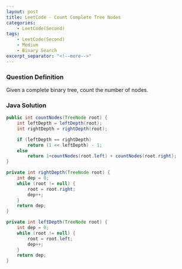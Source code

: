 ```yaml
---
layout: post
title: LeetCode - Count Complete Tree Nodes
categories:
    - LeetCode(Second)
tags:
    - LeetCode(Second)
    - Medium
    - Binary Search
excerpt_separator: "<!--more-->"
---
```


### Question Definition
Given a complete binary tree, count the number of nodes.
### Java Solution
```java
public int countNodes(TreeNode root) {
    int leftDepth = leftDepth(root);
    int rightDepth = rightDepth(root);

    if (leftDepth == rightDepth)
        return (1 << leftDepth) - 1;
    else
        return 1+countNodes(root.left) + countNodes(root.right);
}

private int rightDepth(TreeNode root) {
    int dep = 0;
    while (root != null) {
        root = root.right;
        dep++;
    }
    return dep;
}

private int leftDepth(TreeNode root) {
    int dep = 0;
    while (root != null) {
        root = root.left;
        dep++;
    }
    return dep;
}
```